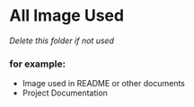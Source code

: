 # All Image Used

*Delete this folder if not used*

### for example:
- Image used in README or other documents
- Project Documentation

